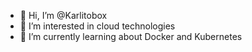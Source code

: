 - 👋 Hi, I’m @Karlitobox
- 👀 I’m interested in cloud technologies
- 🌱 I’m currently learning about Docker and Kubernetes
<!---
Karlitobox/Karlitobox is a ✨ special ✨ repository because its `README.md` (this file) appears on your GitHub profile.
You can click the Preview link to take a look at your changes.
--->
